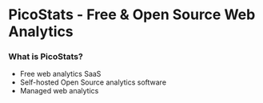 # PicoStats - Free & Open Source Web Analytics

### What is PicoStats?

 * Free web analytics SaaS
 * Self-hosted Open Source analytics software
 * Managed web analytics
